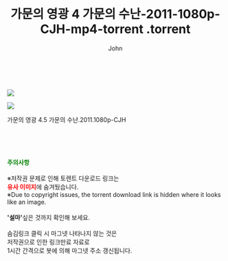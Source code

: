 ﻿---
layout: post
title:  "                   가문의 영광 4 가문의 수난-2011-1080p-CJH-mp4-torrent                .torrent"
author: John
categories: [ 영화 ]
tags: [  ]
image: https://torrentrj59.com/uploadfile/full/1aa5b677e9a2ae5903bb438ce5bf826214549c34.jpg"/></p><p><img src="https://torrentrj59.com/uploadfile/full/dacd238fa971a7c7e9e62eb9f6807755e1d41dd6.jpg 
description: "                   가문의 영광 4 가문의 수난-2011-1080p-CJH-mp4-torrent                 torrent 정보 공유"
toc: true
toc_sticky: true
---

<br>
<p><img src="https://torrentrj59.com/uploadfile/full/1aa5b677e9a2ae5903bb438ce5bf826214549c34.jpg"/></p><p><img src="https://torrentrj59.com/uploadfile/full/dacd238fa971a7c7e9e62eb9f6807755e1d41dd6.jpg"/></p>
 가문의 영광 4.5 가문의 수난.2011.1080p-CJH    
    
<br><br><br>
<p data-ke-size="size16"><b><span style="color: green;">주의사항</span></b><br /><br />※저작권 문제로 인해 토렌트 다운로드 링크는<br /><b><span style="color: red;">유사 이미지</span></b>에 숨겨뒀습니다.<br />※Due to copyright issues, the torrent download link is hidden where it looks like an image.<br /><br /><b>'설마'</b>싶은 것까지 확인해 보세요.<br /><br />숨김링크 클릭 시 마그넷 나타나지 않는 것은<br />저작권으로 인한 링크만료 자료로<br />1시간 간격으로 봇에 의해 마그넷 주소 갱신됩니다.</p>
